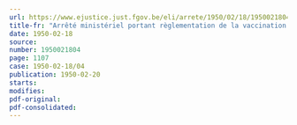 ```yaml
---
url: https://www.ejustice.just.fgov.be/eli/arrete/1950/02/18/1950021804/justel
title-fr: "Arrêté ministériel portant règlementation de la vaccination contre la peste et les pseudo-pestes aviaires."
date: 1950-02-18
source:
number: 1950021804
page: 1107
case: 1950-02-18/04
publication: 1950-02-20
starts:
modifies:
pdf-original:
pdf-consolidated:
---
```


